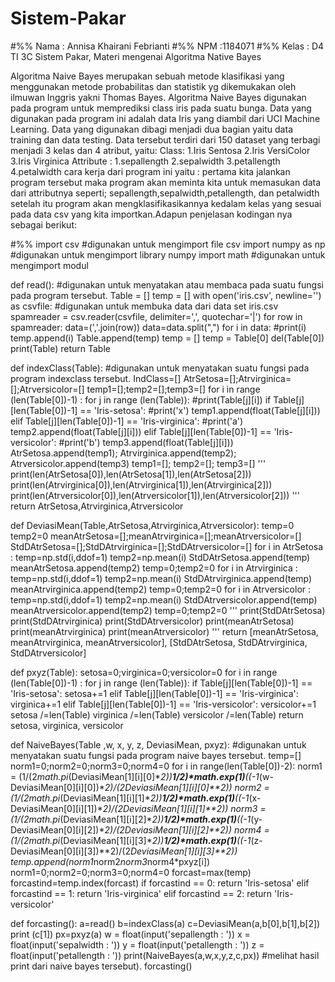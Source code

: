 # Sistem-Pakar
#%% Nama : Annisa Khairani Febrianti
#%% NPM :1184071
#%% Kelas : D4 TI 3C
Sistem Pakar, Materi mengenai Algoritma Native Bayes

Algoritma Naive Bayes merupakan sebuah metode klasifikasi yang menggunakan metode probabilitas dan statistik yg dikemukakan oleh ilmuwan Inggris yakni Thomas Bayes. 
Algoritma Naive Bayes digunakan pada program untuk memprediksi class iris pada suatu bunga.
Data yang digunakan pada program ini adalah data Iris yang  diambil  dari UCI  Machine  Learning. 
Data yang digunakan dibagi menjadi dua bagian yaitu data  training dan data  testing. 
Data  tersebut  terdiri dari 150 dataset yang terbagi menjadi 3 kelas dan 4 atribut, yaitu:
Class:
1.Iris Sentosa
2.Iris VersiColor
3.Iris Virginica
Attribute :
1.sepallength
2.sepalwidth
3.petallength
4.petalwidth
cara kerja dari program ini yaitu :
pertama kita jalankan program tersebut maka program akan meminta kita untuk memasukan data dari attributnya seperti;
sepallength,sepalwidth,petallength, dan petalwidth setelah itu program akan mengklasifikasikannya kedalam kelas yang sesuai pada data csv yang kita importkan.Adapun penjelasan kodingan nya sebagai berikut:

#%%
import csv
#digunakan untuk mengimport file csv
import numpy as np
#digunakan untuk mengimport library numpy
import math
#digunakan untuk mengimport modul

def read():
#digunakan untuk menyatakan atau membaca pada suatu fungsi pada program tersebut.
    Table = []
    temp = []
    with open('iris.csv', newline='') as csvfile:
    #digunakan untuk membuka data dari data set iris.csv
        spamreader = csv.reader(csvfile, delimiter=',', quotechar='|')
        for row in spamreader:
            data=(','.join(row))
            data=data.split(",")
            for i in data:
                #print(i)
                temp.append(i)
            Table.append(temp)
            temp = []
    temp = Table[0]
    del(Table[0])
    print(Table)
    return Table

def indexClass(Table):
#digunakan untuk menyatakan suatu fungsi pada program indexclass tersebut.
    IndClass=[]
    AtrSetosa=[];Atrvirginica=[];Atrversicolor=[]
    temp1=[];temp2=[];temp3=[]
    for i in range (len(Table[0])-1) :
        for j in range (len(Table)):
            #print(Table[j][i])
            if Table[j][len(Table[0])-1] == 'Iris-setosa':
               #print('x')
                temp1.append(float(Table[j][i]))
            elif Table[j][len(Table[0])-1] == 'Iris-virginica':
                #print('a')
                temp2.append(float(Table[j][i]))
            elif Table[j][len(Table[0])-1] == 'Iris-versicolor':
                #print('b')
                temp3.append(float(Table[j][i]))
        AtrSetosa.append(temp1); Atrvirginica.append(temp2); Atrversicolor.append(temp3)
        temp1=[]; temp2=[]; temp3=[]
    '''
    print(len(AtrSetosa[0]),len(AtrSetosa[1]),len(AtrSetosa[2]))
    print(len(Atrvirginica[0]),len(Atrvirginica[1]),len(Atrvirginica[2]))
    print(len(Atrversicolor[0]),len(Atrversicolor[1]),len(Atrversicolor[2]))
    '''
    return AtrSetosa,Atrvirginica,Atrversicolor
           
def DeviasiMean(Table,AtrSetosa,Atrvirginica,Atrversicolor):
    temp=0
    temp2=0
    meanAtrSetosa=[];meanAtrvirginica=[];meanAtrversicolor=[]
    StdDAtrSetosa=[];StdDAtrvirginica=[];StdDAtrversicolor=[]
    for i in AtrSetosa :
        temp=np.std(i,ddof=1)
        temp2=np.mean(i)
        StdDAtrSetosa.append(temp)
        meanAtrSetosa.append(temp2)
        temp=0;temp2=0
    for i in Atrvirginica :
        temp=np.std(i,ddof=1)
        temp2=np.mean(i)
        StdDAtrvirginica.append(temp)
        meanAtrvirginica.append(temp2)
        temp=0;temp2=0
    for i in Atrversicolor :
        temp=np.std(i,ddof=1)
        temp2=np.mean(i)
        StdDAtrversicolor.append(temp)
        meanAtrversicolor.append(temp2)
        temp=0;temp2=0
    '''
    print(StdDAtrSetosa)
    print(StdDAtrvirginica)
    print(StdDAtrversicolor)
    print(meanAtrSetosa)
    print(meanAtrvirginica)
    print(meanAtrversicolor)
    '''
    return [meanAtrSetosa, meanAtrvirginica, meanAtrversicolor], [StdDAtrSetosa, StdDAtrvirginica, StdDAtrversicolor]

def pxyz(Table):
    setosa=0;virginica=0;versicolor=0
    for i in range (len(Table[0])-1) :
        for j in range (len(Table)):
            if Table[j][len(Table[0])-1] == 'Iris-setosa':
                setosa+=1
            elif Table[j][len(Table[0])-1] == 'Iris-virginica':
                virginica+=1
            elif Table[j][len(Table[0])-1] == 'Iris-versicolor':
                versicolor+=1
    setosa /=len(Table)
    virginica /=len(Table)
    versicolor /=len(Table)
    return setosa, virginica, versicolor

def NaiveBayes(Table ,w, x, y, z, DeviasiMean, pxyz):
#digunakan untuk menyatakan suatu fungsi pada program naive bayes tersebut.
    temp=[]
    norm1=0;norm2=0;norm3=0;norm4=0
    for i in range(len(Table[0])-2):
        norm1 = (1/(2*math.pi*(DeviasiMean[1][i][0]**2))**1/2)*math.exp(1)**((-1*(w-DeviasiMean[0][i][0])**2)/(2*DeviasiMean[1][i][0]**2))
        norm2 = (1/(2*math.pi*(DeviasiMean[1][i][1]**2))**1/2)*math.exp(1)**((-1*(x-DeviasiMean[0][i][1])**2)/(2*DeviasiMean[1][i][1]**2))
        norm3 = (1/(2*math.pi*(DeviasiMean[1][i][2]**2))**1/2)*math.exp(1)**((-1*(y-DeviasiMean[0][i][2])**2)/(2*DeviasiMean[1][i][2]**2))
        norm4 = (1/(2*math.pi*(DeviasiMean[1][i][3]**2))**1/2)*math.exp(1)**((-1*(z-DeviasiMean[0][i][3])**2)/(2*DeviasiMean[1][i][3]**2))
        temp.append(norm1*norm2*norm3*norm4*pxyz[i])
        norm1=0;norm2=0;norm3=0;norm4=0
    forcast=max(temp)
    forcastind=temp.index(forcast)
    if forcastind == 0:
        return 'Iris-setosa'
    elif forcastind == 1:
        return 'Iris-virginica'
    elif forcastind == 2:
        return 'Iris-versicolor'
    
def forcasting():
    a=read()
    b=indexClass(a)
    c=DeviasiMean(a,b[0],b[1],b[2])
    print (c[1])
    px=pxyz(a)
    w = float(input('sepallength : '))
    x = float(input('sepalwidth : '))
    y = float(input('petallength : '))
    z = float(input('petallength : '))
    print(NaiveBayes(a,w,x,y,z,c,px))
#melihat hasil print dari naive bayes tersebut).
forcasting()                